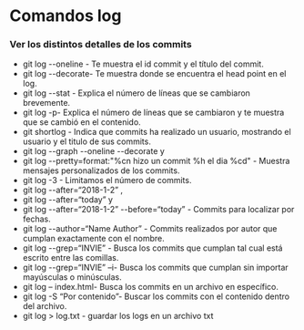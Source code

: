 # Comandos log
### Ver los distintos detalles de los commits
- git log --oneline - Te muestra el id commit y el título del commit.
- git log --decorate- Te muestra donde se encuentra el head point en el log.
- git log --stat - Explica el número de líneas que se cambiaron brevemente.
- git log -p- Explica el número de líneas que se cambiaron y te muestra que se cambió en el contenido.
- git shortlog - Indica que commits ha realizado un usuario, mostrando el usuario y el titulo de sus commits.
- git log --graph --oneline --decorate y
- git log --pretty=format:"%cn hizo un commit %h el dia %cd" - Muestra mensajes personalizados de los commits.
- git log -3 - Limitamos el número de commits.
- git log --after=“2018-1-2” ,
- git log --after=“today” y
- git log --after=“2018-1-2” --before=“today” - Commits para localizar por fechas.
- git log --author=“Name Author” - Commits realizados por autor que cumplan exactamente con el nombre.
- git log --grep=“INVIE” - Busca los commits que cumplan tal cual está escrito entre las comillas.
- git log --grep=“INVIE” –i- Busca los commits que cumplan sin importar mayúsculas o minúsculas.
- git log – index.html- Busca los commits en un archivo en específico.
- git log -S “Por contenido”- Buscar los commits con el contenido dentro del archivo.
- git log > log.txt - guardar los logs en un archivo txt
